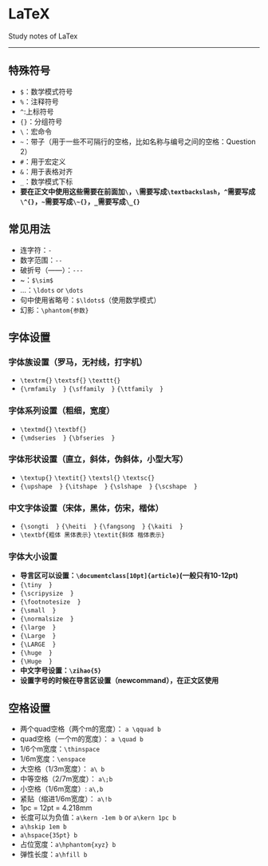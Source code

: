 # LaTeX
Study notes of LaTex

---
## 特殊符号

 - `$`：数学模式符号
 - `%`：注释符号
 - `^`:上标符号
 - `{}`：分组符号
 - `\`：宏命令
 - `~`：带子（用于一些不可隔行的空格，比如名称与编号之间的空格：Question 2）
 - `#`：用于宏定义
 - `&`：用于表格对齐
 - `_`：数学模式下标
 - **要在正文中使用这些需要在前面加`\`，`\`需要写成`\textbackslash`，`^`需要写成`\^{}`，`~`需要写成`\~{}`，`_`需要写成`\_{}`**

## 常见用法
 - 连字符：`-`
 - 数字范围：`--`
 - 破折号（——）：`---`
 - ~：`$\sim$`
 - ...：`\ldots` or `\dots`
 - 句中使用省略号：`$\ldots$`（使用数学模式）
 - 幻影：`\phantom{参数}`
 
## 字体设置
### 字体族设置（罗马，无衬线，打字机）
 - `\textrm{}` `\textsf{}` `\texttt{}`
 - `{\rmfamily  }` `{\sffamily  }` `{\ttfamily  }`
### 字体系列设置（粗细，宽度）
 - `\textmd{}` `\textbf{}`
 - `{\mdseries  }` `{\bfseries  }`
### 字体形状设置（直立，斜体，伪斜体，小型大写）
 - `\textup{}` `\textit{}` `\textsl{}` `\textsc{}`
 - `{\upshape  }` `{\itshape  }` `{\slshape  }` `{\scshape  }`
### 中文字体设置（宋体，黑体，仿宋，楷体）
 - `{\songti  }` `{\heiti  }` `{\fangsong  }` `{\kaiti  }`
 - `\textbf{粗体 黑体表示}` `\textit{斜体 楷体表示}`
### 字体大小设置
 - **导言区可以设置：`\documentclass[10pt]{article}`(一般只有10-12pt)**
 - `{\tiny  }`
 - `{\scripysize  }`
 - `{\footnotesize  }`
 - `{\small  }`
 - `{\normalsize  }`
 - `{\large  }`
 - `{\Large  }`
 - `{\LARGE  }`
 - `{\huge  }`
 - `{\Huge  }`
 - **中文字号设置：`\zihao{5}`**
 - **设置字号的时候在导言区设置（newcommand），在正文区使用**

## 空格设置

 - 两个quad空格（两个m的宽度）：	`a \qquad b` 
 - quad空格（一个m的宽度）： `a \quad b`	
 - 1/6个m宽度：`\thinspace` 
 - 1/6m宽度：`\enspace`
 - 大空格（1/3m宽度）： `a\ b` 
 - 中等空格（2/7m宽度）：	`a\;b` 
 - 小空格（1/6m宽度）: `a\,b` 
 - 紧贴（缩进1/6m宽度）： `a\!b` 
 - 1pc = 12pt = 4.218mm
 - 长度可以为负值：`a\kern -1em b` or `a\kern 1pc b`
 - `a\hskip 1em b`
 - `a\hspace{35pt} b`
 - 占位宽度：`a\hphantom{xyz} b`
 - 弹性长度：`a\hfill b`


 
